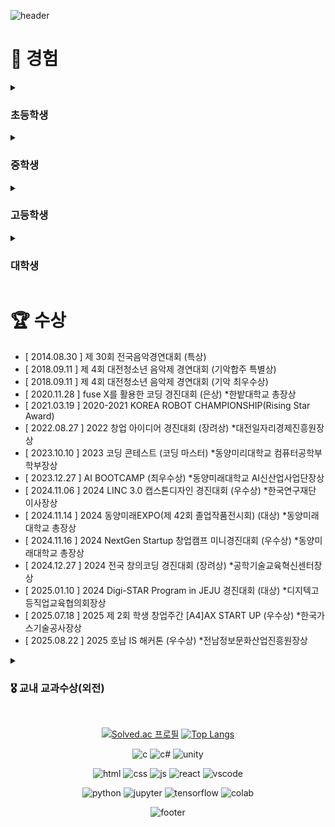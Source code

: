 <div>
  
![header](https://capsule-render.vercel.app/api?type=waving&color=0:f05650,100:553830&height=270&section=header&text=김인성's%20Github%20&fontSize=80&fontAlignY=40&desc=천재%20성장형%20올라운더%20개발자%20૮𖦹_×ა&descSize=25)

# 🦦 경험 

<details>
<summary><h3>초등학생</h3></summary>
<div markdown="1">

- 태권도 1년 (1단) *체육관
- 피아노 3년 (체르니  30) *학원
- 컴퓨터활용 방과후 2년 (타자연습, ppt 등)
<br>문서실무사 4급 취득
- [ 3학년 1학기 ] **학급 부회장** 활동
- [ 3학년 2학기 ] **학급 회장** 활동
- [ 5학년 1학기 ] **학급 회장** 활동
- 희망진로 : 과학자(5학년), 경찰(6학년)

</div>
</details>

<details>
<summary><h3>중학생</h3></summary>
<div markdown="1">

- 2017 **사도장학회 장학생**으로 중학교 입학
- 복싱 3개월 *체육관
- 오케스트라 입단 (타악기 - 글로켄슈필) *동아리
<br> 연주한 곡들 : <a href="https://www.youtube.com/watch?v=Ley7uiqSs2I">Ross Roy</a>, <a href="https://www.youtube.com/watch?v=O6Gd_eN2fWQ">The power of Korea</a>, <a href="https://www.youtube.com/watch?v=qiR0mCxK7Sc">Fate of the gods</a>
<br> 수상 후 <a href="https://youtu.be/cAplKSip6iA?si=L8-Y8CZzIRmzgnx3&t=4703">대전예술의전당에서 한국의 힘(The power of Korea) 연주</a>
- <a href="https://namu.wiki/w/%EC%88%98%ED%95%99%ED%8A%B9%EC%84%B1%ED%99%94%EC%A4%91%ED%95%99%EA%B5%90">'수학특성화중학교'  시리즈</a>를 읽고 코딩에 관심을 갖게 됨
<br><a href="https://search.shopping.naver.com/book/catalog/32456895000">'Do it! 점프 투 파이썬'</a> 이라는 책으로 python **독학 시작**
- 희망진로 : 비트박서(1학년), 프로그래머(2학년), 작곡가(3학년)
</div>
</details>

<details>
<summary><h3>고등학생</h3></summary>
<div markdown="1">

- 복싱 3개월 *체육관
- MMA 3개월 *체육관
- 배드민턴 1년 *취미동아리
- [ 1학년 ] 정규 코딩동아리 NEWCOLLAR에 가입 - <a href="https://github.com/wooj1nbot">당시 동아리부장 Github</a>
<br>여담 : 타 코딩동아리로의 인원 분산으로 우리 동아리 신입생은 나를 포함하여 3명
- [ 2학년 ] 동아리 NEWCOLLAR **부장** 활동
- [ 2학년 ~ 3학년 ] 자율동아리  Programmers **개설 및 부장** 활동 - 앱개발 학생동아리 선정 ***교육청소속**
- 희망진로 : 프로그래머(1,2,3학년)
</div>
<summary><h4>1학년</h4></summary>
<div markdown="1">

- <a href="https://school.programmers.co.kr/learn/courses/2/2-%EB%AC%B4%EB%A3%8C-%ED%8C%8C%EC%9D%B4%EC%8D%AC-%EC%9E%85%EB%AC%B8">프로그래머스 파이썬 입문 완강</a>

- [ 2020.11.21 ~ 11.27 ] 동계 SW융합 창작 캠프 *수료
<br>교육과정 : 인공지능 모델을 적용한 나만의 홈페이지 만들기
<br> 개발프로젝트(1인) : <a href="https://github.com/Danto7632/template">template</a>
- **[ 2021.01.06 ~ 03.19 ] FTC-Qualcomm 장학팀(13인) 선정 이후 로봇개발**
<br>개발프로젝트(13인, 팀장) : 흔들 골 회수 및 운송 & 링 회수 및 발사 로봇(작성예정)
<br>여담 : 팀 구성일이 13일 금요일 이었고, 인원도 13명이라 팀 명을 '13인의 금요일'로 지음
</div>
<summary><h4>2학년</h4></summary>
<div markdown="1">

- 앱인벤터기반 '공 튀기기 게임' 개선
<br>개발프로젝트(1인) : <a href="https://github.com/Danto7632/bounceball">bounceball</a>

- python프로젝트 '업다운 게임' 개발
<br>개발 프로젝트(1인) : <a href="https://github.com/Danto7632/number_guess_game">number_guess_game</a>
- 템플릿기반 '미래의 회사 웹페이지' 개발
<br>개발 프로젝트(1인) : <a href="https://github.com/Danto7632/OtterCompany">OtterCompany</a>
- 2021 삼성 주니어 SW 창작대회 예선탈락(아이디어 서류탈락)
<br>기획 프로젝트(1인) : 업로드고민중
- 영남이공대 산업현장 탐방 및 직무 멘토링 프로그램
<br>- [ 2021.08.18 ~ 08.19 ] IoT SW 개발자 체험(아두이노, 엔트리) *수료
<br>- [ 2021.08.23 ~ 08.25 ] 정보보호 전문가 - 화이트해커(WebGoat) *수료
<br>- [ 2021.08.30 ~ 08.31 ] AI SW개발자 체험(K-means, K-NN) *수료
- 2021 NYPC 예선탈락 (당시 어렵다고 느꼈고, 멘토링과 날짜가 겹침)
- "C#을 활용한 몬티홀 문제 증명"이라는 수학체험 부스 운영 - 최종 3위
<br>개발 프로젝트(1인) : <a href="https://github.com/Danto7632/MontyHall">MontyHall</a>
- 해킹방어대회 CTF 미수상 (4문제부터 수상권, but 3문제 풀었음)

</div>
<summary><h4>3학년</h4></summary>
<div markdown="1">

- 창업 아이디어 교내 1위 -> 학교대표 모의 크라우드 펀딩 대회 - 최종6위

- 플래피버드 카피코딩(<a href="https://www.youtube.com/watch?v=EqoU1PodQQ4">유튜브</a>)으로 수달의 모험 개발
<br>개발 프로젝트(1인) : <a href="https://github.com/Danto7632/otter_s_journey">otter_s_journey</a>
- 2022 KOI 정보올림피아드 미수상 (당시 어렵다고 느꼈음)

</div>
</details>

<details>
<summary><h3>대학생</h3></summary>
<div markdown="1">

- **개교 60주년 기념 리더장학생 선정(석차2위)**
- 배드민턴 1년 *교양, 동아리, 동호회
- 외주 2년(41건), 수학학원 7개월, 수학과외 3개월, 편의점 3개월
- PCCE LV2(재응시예정..) / 정보처리산업기사 취득
- [ 1학년 1학기 ] 전공동아리 EL에 가입 - <a href="https://github.com/asy047">당시 동아리회장 Github</a>
- [ 1학년 2학기 ~ 2학년 1학기 ] 동아리 EL **홍보차장** 활동
- [ 2학년 2학기 ~ 3학년 1학기 ] 동아리 EL **홍보부장** 활동
- [ 1학년 2학기 ~ 2학년 2학기 ] **반대표** 활동
- [ 3학년 1학기 ] **학과대표(학회장)** 활동
- [ 2학년 2학기 ~ 3학년 1학기 ] 전공튜터링 **튜터**로 활동
- [ 3학년 1학기 ] 자료구조(+코테) 스터디 **운영**
- [ 3학년 1학기 ] D.StartupZone **대표**(교내 창업지원팀)
</div>
<summary><h4>1학년</h4></summary>
<div markdown="1">

- [ 2023.04.17 ~ 06.12 ] 1학년 1학기 웹과제 - 가구쇼핑몰(ikea 기반)
<br>개발 프로젝트(4인, 팀장) : <a href="https://github.com/Danto7632/retto">retto</a>(현재비공개)

- [ 2023.07.04 ~ 08.25 ] 1학년 여름방학 팀프로젝트 - 잡다한 웹구현(망함)
<br>개발 프로젝트(3인, 팀장) : <a href="https://github.com/Danto7632/UniTechHub">UniTectHub</a>(현재비공개)
- [ 2023.12.26 ~ 12.27 ] AI PD Lab BOOTCAMP(1박2일)
<br>기획 프로젝트(6인) : AI 스마트팜을 이용한 융합 서비스 - 팜와쓔(업로드안할예정)
- [ 2024.01.09 ~ 02.29 ] 1학년 겨울방학 팀프로젝트 - 게임(뱀서장르)
<br>개발 프로젝트(2인) : <a href="https://github.com/Danto7632/GDP">GDP</a>
</div>
<summary><h4>2학년</h4></summary>
<div markdown="1">

- 2학년 1학기 웹과제 - 쇼핑몰(React, api 등)
<br>개발 프로젝트(1인) : 이름없음(업로드안할예정)

- 2학년 1학기 IoT과제 - 자율주행로봇(최적탐색-미로알고리즘)
<br>개발 프로젝트(1인) : BatsBot(업로드안할예정)
- 2학년 여름방학 개인프로젝트(하루) - 동아리 EL 홍보페이지ver.1(React)
<br>개발 프로젝트(1인) : <a href="https://github.com/Danto7632/ELPromotionPage">ELPromotionPage</a>
- **[2024.04.16 ~ 10.22 ] EXPO 프로젝트 - AI 손 발달 및 재활 운동 플랫폼**
<br> 개발 프로젝트(14인, 팀장) : <a href="https://github.com/Danto7632/leaf_tale">leaf_tale</a>
<br>여담 : 2025년 02월 21일자를 기준으로 지식재산권 특허 출원 신청
- **[ 2024.10.22 ~ 10.25 ] <a href="https://www.coex.co.kr/exhibitions/2024-%ED%95%9C%EA%B5%AD%EC%A0%84%EC%9E%90%EC%A0%84/">KES2024(한국전자전)</a> 서울 KOEX 작품전시**
<br>여담 : 전시이후 <a href="https://cornestech.co.jp/">일본의 LeapMotion 유통사</a>와의 컨택이 있었음
- **[ 2024.11.06 ~ 11.08 ] <a href="https://uicexpo.org/">산학연협력EXPO</a> 부산 BEXCO 작품전시**
- **[ 2024.11.11 ~ 11.15 ] <a href="https://dataen.ai/challenge/history/2024">2024 POSTECT X OIBC CHALLENGE</a> - 200여 팀 중 최종 18위(17위까지 입상)**
<br>대회 내용 : 기상예측데이터를 활용하여 전력시장 예측 모델을 만들고 5일간 결과제출
<br>개발 모델(5인, 팀장) : <a href="https://github.com/Danto7632/2024_6th_OIBC_EL">2024_6th_OIBC_EL</a>
- [ 2024.11.15 ~ 11.16 ] NextGen Startup 창업캠프(1박2일) *수료
<br>기획 프로젝트(4인, 팀장) : 노코드 머신러닝 NoCodeML(업로드고민중)
- [ 2024.11.21 ~ 11.23 ] 제주형 스마트팩토리 캠프(2박3일) *수료
- 2학년 2학기 백엔드과제 - 커스텀 로또사이트(jsp, api 등)
<br>개발 프로젝트(2인) : <a href="https://github.com/Danto7632/jsp_lotto_captain">jsp_lotto_captain</a>
- **[ 2025.01.06 ~ 01.10 ] Digi-STAR Program in JEJU 프로그램(4박5일)**
<br>개발 프로젝트(8인, 팀장) : 생성형 AI 기반 제주관광코스(업로드안할예정)
<br>여담 : 각자의 역할을 착실히 수행하는 팀플을 경험했고, 잊지 못할 추억임
- [ 2025.01.09 ~ 01.10 ] 지산학 한마당 Gvalley 작품전시
- 2학년 겨울방학 개인프로젝트(하루) - 동아리 EL 홍보페이지ver.2(React)
<br>개발 프로젝트(1인) : <a href="https://github.com/Danto7632/ELPromotionPage2">ELPromotionPage2</a>
</div>
<summary><h4>3학년</h4></summary>
<div markdown="1">

- **[2025.03.07 ~ 진행중 ] 한이음 ICT 프로젝트 - Project Management System**
<br>개발 프로젝트(5인) : Navis(작성예정)

- **[2025.03.10 ~ 진행중 ] 3학년 졸업작품 - 코드 시각화 플랫폼**
<br>개발 프로젝트(5인, 팀장) : <a href="https://github.com/DMU-DebugVisual">Zivorp</a>
- 3학년 1학기 스터디관리(하루) - 스터디원 solvedac 랭킹제공(티어, 스트릭) 플랫폼
<br>개발 프로젝트(1인) : <a href="https://github.com/Danto7632/solvedac_profile">solvedac_profile</a>
- [ 2025.05.09 ] 2025년 한이음 드림업 오프라인 AWS 1차 교육 *수료
- **[ 2025.05.15 ~ 진행중 ] 2025 학생창업유망팀 300+ 성장트랙 B \*최종선발**
<br>여담 : 도약트랙 일반을 불합격하여, 성장트랙 B로 재신청
- [ 2025.05.22 ~ 05.24 ] 스마트팩토리 융합 파이썬 교육 캠프(2박3일) *이중수료
- **[ 2025.07.04 ] 2025 한국컴퓨터종합학술대회 (KCC2025) 전시 및 발표**
<br>여담 : 논문심사 통과 후 게재 대기중
- [ 2024.07.14 ~ 07.18 ] 제 2회 2025 대한민국 학생창업주간 [A4]AX START UP(4박5일) *수료
- 3학년 여름방학 창업주간MVP모델(하루) - 수면장애 개선 앱서비스
<br> 개발 프로젝트(1인) : <a href="https://github.com/Danto7632/cansleep">cansleep</a>
- [ 2025.08.22 ~ 08.23 ] 호남is해커톤(1박2일) (예정)

</div>
</details>

# 🏆 수상
- [ 2014.08.30 ] 제 30회 전국음악경연대회 (특상)
- [ 2018.09.11 ] 제 4회 대전청소년 음악제 경연대회 (기악합주 특별상)
- [ 2018.09.11 ] 제 4회 대전청소년 음악제 경연대회 (기악 최우수상)
- [ 2020.11.28 ] fuse X를 활용한 코딩 경진대회 (은상) *한밭대학교 총장상
- [ 2021.03.19 ] 2020-2021 KOREA ROBOT CHAMPIONSHIP(Rising Star Award)
- [ 2022.08.27 ] 2022 창업 아이디어 경진대회 (장려상) *대전일자리경제진흥원장상
- [ 2023.10.10 ] 2023 코딩 콘테스트 (코딩 마스터) *동양미리대학교 컴퓨터공학부 학부장상
- [ 2023.12.27 ] AI BOOTCAMP (최우수상) *동양미래대학교 AI신산업사업단장상 
- [ 2024.11.06 ] 2024 LINC 3.0 캡스톤디자인 경진대회 (우수상) *한국연구재단 이사장상
- [ 2024.11.14 ] 2024 동양미래EXPO(제 42회 졸업작품전시회) (대상) *동양미래대학교 총장상
- [ 2024.11.16 ] 2024 NextGen Startup 창업캠프 미니경진대회 (우수상) *동양미래대학교 총장상
- [ 2024.12.27 ] 2024 전국 창의코딩 경진대회 (장려상) *공학기술교육혁신센터장상
- [ 2025.01.10 ] 2024 Digi-STAR Program in JEJU 경진대회 (대상) *디지텍고등직업교육협의회장상
- [ 2025.07.18 ] 2025 제 2회 학생 창업주간 [A4]AX START UP (우수상) *한국가스기술공사장상
- [ 2025.08.22 ] 2025 호남 IS 해커톤 (우수상) *전남정보문화산업진흥원장상

<details>
<summary><h3>🎖️ 교내 교과수상(외전)</h3></summary>
<div markdown="1">
  
**중학교**
- [ 2017.05.29 / 1학년 ] 수학·과학 경시대회(수학부문) (동상 3위)
- [ 2018.05.28 / 2학년 ] 수학경시대회 (3위)

**고등학교**
- [ 2020.12.24 / 1학년 ] 1·2학년 수학올림피아드 (동상 3위)
- [ 2021.06.08 / 2학년 1학기 ] 과학올림피아드(화학) (은상 2위)
- [ 2021.12.24 / 2학년 2학기 ] 과학경시대회(화학) (은상 2위)
- [ 2022.04.01 / 3학년 1학기 ] 과학경시대회(화학부문) (동상 3위)
</div>
</details>


<br>

<div align = "center">

  [![Solved.ac
프로필](https://mazassumnida.wtf/api/v2/generate_badge?boj=danto7632)](https://solved.ac/danto7632)
[![Top Langs](https://github-readme-stats.vercel.app/api/top-langs/?username=danto7632&layout=compact&theme=white&langs_count=6)](https://github.com/danto7632)

![c](https://img.shields.io/badge/C-00599C?style=for-the-badge&logo=c&logoColor=white)
![c#](https://img.shields.io/badge/C%23-239120?style=for-the-badge&logo=c-sharp&logoColor=white)
![unity](https://img.shields.io/badge/Unity-100000?style=for-the-badge&logo=unity&logoColor=white)
<br>

![html](https://img.shields.io/badge/HTML5-E34F26?style=for-the-badge&logo=html5&logoColor=white)
![css](https://img.shields.io/badge/CSS3-1572B6?style=for-the-badge&logo=css3&logoColor=white)
![js](https://img.shields.io/badge/JavaScript-F7DF1E?style=for-the-badge&logo=JavaScript&logoColor=white)
![react](https://img.shields.io/badge/React-20232A?style=for-the-badge&logo=react&logoColor=61DAFB)
![vscode](https://img.shields.io/badge/Visual_Studio_Code-0078D4?style=for-the-badge&logo=visual%20studio%20code&logoColor=white)
<br>

![python](https://img.shields.io/badge/Python-3776AB?style=for-the-badge&logo=python&logoColor=white)
![jupyter](https://img.shields.io/badge/Jupyter%20Notebook-F37626?style=for-the-badge&logo=jupyter&logoColor=white)
![tensorflow](https://img.shields.io/badge/TensorFlow-FF6F00?style=for-the-badge&logo=tensorflow&logoColor=white)
![colab](https://img.shields.io/badge/Colab-F9AB00?style=for-the-badge&logo=googlecolab&color=525252)

![footer](https://capsule-render.vercel.app/api?type=waving&&color=0:553830,100:f05650&height=130&section=footer&fontSize=90)
</div>

<!--[![Readme Card](https://github-readme-stats.vercel.app/api/pin/?username=danto7632&theme=solarized-light&repo=github-readme-stat)](https://github.com/anuraghazra/github-readme-stats)--!>
